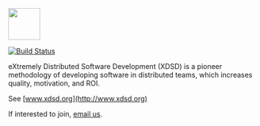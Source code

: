 <img src="http://img.xdsd.org/logo.png" width="64px" height="64px" />

[![Build Status](https://travis-ci.org/yegor256/xdsd.svg)](https://travis-ci.org/yegor256/xdsd)

eXtremely Distributed Software Development (XDSD) is a 
pioneer methodology of developing software in distributed
teams, which increases quality, motivation, and ROI.

See [www.xdsd.org](http://www.xdsd.org)

If interested to join, [email us](mailto:team@xdsd.org).
